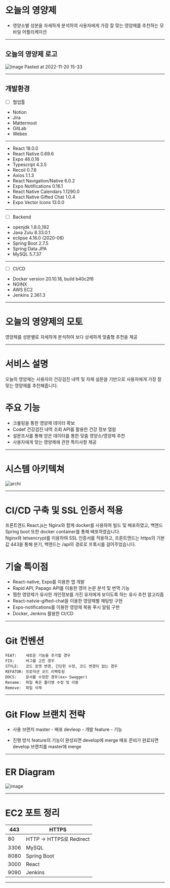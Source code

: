 # 오늘의 영양제
 - 영양소별 성분을 자세하게 분석하여 사용자에게 가장 잘 맞는 영양제를 추천하는 모바일 어플리케이션

<hr>

## 오늘의 영양제 로고
![Image Pasted at 2022-11-20 15-33](https://user-images.githubusercontent.com/63994962/202890239-6c7f3c62-8fb9-41d5-8753-8b609567b46e.png)
<hr>

## 개발환경

- [ ]  협업툴
- Notion
- Jira
- Mattermost
- GitLab
- Webex
----------------------------- 
- React 18.0.0
- React Native 0.69.6
- Expo 46.0.16
- Typescript 4.3.5
- Recoil 0.7.6
- Axios 1.1.3
- React Navigation/Native 6.0.2
- Expo Notifications 0.16.1
- React Native Calendars 1.1290.0
- React Native Gifted Chat 1.0.4
- Expo Vector Icons 13.0.0

---

- [ ]  Backend
- openjdk 1.8.0_192
- Java Zulu 8.33.0.1
- eclipse 4.16.0 (2020-06)
- Spring Boot 2.7.5
- Spring Data JPA
- MySQL 5.7.37

---

- [ ]  CI/CD
- Docker version 20.10.18, build b40c2f6
- NGINX
- AWS EC2
- Jenkins 2.361.3
---

# 오늘의 영양제의 모토
영양제를 성분별로 자세하게 분석하여 보다 상세하게 맞춤형 추천을 제공

<hr>

# 서비스 설명
오늘의 영양제는 사용자의 건강검진 내역 및 자체 설문을 기반으로 사용자에게 가장 잘 맞는 영양제를 추천해줍니다.


# 주요 기능
- 크롤링을 통한 영양제 데이터 확보
- Codef 건강검진 내역 조회 API를 활용한 건강 정보 열람
- 설문조사를 통해 얻은 데이터를 통한 맞춤 영양소/영양제 추천
- 사용자에게 맞는 영양제에 관한 특이사항 제공

<hr>

# 시스템 아키텍쳐
![archi](https://user-images.githubusercontent.com/63994962/202890683-2a3b4376-1d66-4d08-9a3e-4ad4e50e007c.png)

<hr>

# CI/CD 구축 및 SSL 인증서 적용
프론트엔드 React.js는 Nginx와 함께 docker를 사용하여 빌드 및 배포하였고, 백엔드 Spring boot 또한 docker container를 통해 배포하였습니다. 
<br>
Nginx와 letsencrypt를 이용하여 SSL 인증서를 적용하고, 프론트엔드는 https의 기본값 443을 통해 분기, 백엔드는 /api의 경로로 프록시를 걸어주었습니다.

# 기술 특이점
- React-native, Expo를 이용한 앱 개발
- Rapid API, Papago API를 이용한 영어 논문 분석 및 번역 기능
- 찜한 영양제가 유사한 개인정보를 가진 유저에게 보이도록 하는 유사 추천 알고리즘
- React-natvie-gifted-chat을 이용한 영양제별 채팅방 구현
- Expo-notifications를 이용한 영양제 복용 푸시 알림 구현
- Docker, Jenkins 활용한 CI/CD

<hr>

# Git 컨벤션

```
FEAT:    새로운 기능을 추가할 경우
FIX:     버그를 고친 경우
STYLE:   코드 포맷 변경, 간단한 수정, 코드 변경이 없는 경우
REFATOR: 프로덕션 코드 리팩토링
DOCS:    문서를 수정한 경우(ex> Swagger)
Rename:  파일 혹은 폴더명 수정 및 이동
Remove:  파일 삭제
```

<hr>

# Git Flow 브랜치 전략
- 사용 브랜치
master - 배포
devleop - 개발
feature - 기능

- 진행 방식
feature의 기능이 완성되면 develop에 merge
배포 준비가 완료되면 develop 브랜치를 master에 merge


<hr>

# ER Diagram
![image](https://user-images.githubusercontent.com/63994962/202890758-19e04f57-fd53-45aa-a04f-c38f7e3a37ce.png)

<hr>

# EC2 포트 정리
|443 | HTTPS|
|-|-|
|80 | HTTP -> HTTPS로 Redirect|
|3306 | MySQL|
|8080 | Spring Boot |
|3000 | React |
|9090 | Jenkins|

<hr>
